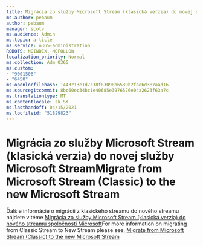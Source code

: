 ```yaml
---
title: Migrácia zo služby Microsoft Stream (klasická verzia) do novej služby Microsoft Stream
ms.author: pebaum
author: pebaum
manager: scotv
ms.audience: Admin
ms.topic: article
ms.service: o365-administration
ROBOTS: NOINDEX, NOFOLLOW
localization_priority: Normal
ms.collection: Adm_O365
ms.custom:
- "9001508"
- "6450"
ms.openlocfilehash: 1443213e1d7c38f83098b6539b2fae6d387aad16
ms.sourcegitcommit: 8bc60ec34bc1e40685e3976576e04a2623f63a7c
ms.translationtype: MT
ms.contentlocale: sk-SK
ms.lasthandoff: 04/15/2021
ms.locfileid: "51829823"
---
```

# <a name="migrate-from-microsoft-stream-classic-to-the-new-microsoft-stream"></a><span data-ttu-id="73948-102">Migrácia zo služby Microsoft Stream (klasická verzia) do novej služby Microsoft Stream</span><span class="sxs-lookup"><span data-stu-id="73948-102">Migrate from Microsoft Stream (Classic) to the new Microsoft Stream</span></span>

<span data-ttu-id="73948-103">Ďalšie informácie o migrácii z klasického streamu do nového streamu nájdete v téme [Migrácia zo služby Microsoft Stream (klasická verzia) do nového streamu spoločnosti Microsoft](https://docs.microsoft.com/stream/classic-migration)</span><span class="sxs-lookup"><span data-stu-id="73948-103">For more information on migrating from Classic Stream to New Stream please see, [Migrate from Microsoft Stream (Classic) to the new Microsoft Stream](https://docs.microsoft.com/stream/classic-migration)</span></span>
